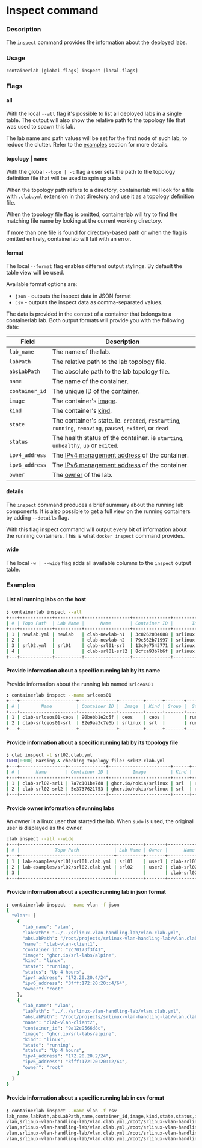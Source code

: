 # Inspect command

### Description

The `inspect` command provides the information about the deployed labs.

### Usage

`containerlab [global-flags] inspect [local-flags]`

### Flags

#### all

With the local `--all` flag it's possible to list all deployed labs in a single table. The output will also show the relative path to the topology file that was used to spawn this lab.

The lab name and path values will be set for the first node of such lab, to reduce the clutter. Refer to the [examples](#examples) section for more details.

#### topology | name

With the global `--topo | -t` flag a user sets the path to the topology definition file that will be used to spin up a lab.

When the topology path refers to a directory, containerlab will look for a file with `.clab.yml` extension in that directory and use it as a topology definition file.

When the topology file flag is omitted, containerlab will try to find the matching file name by looking at the current working directory.

If more than one file is found for directory-based path or when the flag is omitted entirely, containerlab will fail with an error.

#### format

The local `--format` flag enables different output stylings. By default the table view will be used.

Available format options are:

- `json` - outputs the inspect data in JSON format
- `csv` - outputs the inspect data as comma-separated values.

The data is provided in the context of a container that belongs to a containerlab lab. Both output formats will provide you with the following data:

| Field          | Description                                                                                              |
|----------------|----------------------------------------------------------------------------------------------------------|
| `lab_name`     | The name of the lab.                                                                                     |
| `labPath`      | The relative path to the lab topology file.                                                              |
| `absLabPath`   | The absolute path to the lab topology file.                                                              |
| `name`         | The name of the container.                                                                               |
| `container_id` | The unique ID of the container.                                                                          |
| `image`        | The container's [image](../../manual/nodes.md#image).                                                    |
| `kind`         | The container's [kind](../../manual/nodes.md#kind).                                                      |
| `state`        | The container's state. ie. `created`, `restarting`, `running`, `removing`, `paused`, `exited`, or `dead` |
| `status`       | The health status of the container. ie `starting`, `unhealthy`, `up` or `exited`.                        |
| `ipv4_address` | The [IPv4 management address](../../manual/nodes#mgmt-ipv4) of the container.                            |
| `ipv6_address` | The [IPv6 management address](../../manual/nodes#mgmt-ipv6) of the container.                            |
| `owner`        | The [owner](../deploy.md#owner) of the lab.                                                                 |

#### details

The `inspect` command produces a brief summary about the running lab components. It is also possible to get a full view on the running containers by adding `--details` flag.

With this flag inspect command will output every bit of information about the running containers. This is what `docker inspect` command provides.

#### wide

The local `-w | --wide` flag adds all available columns to the `inspect` output table.

### Examples

#### List all running labs on the host

```bash
❯ containerlab inspect --all
+---+------------+----------+-----------------+--------------+--------------------+------+-------+---------+----------------+----------------------+
| # | Topo Path  | Lab Name |      Name       | Container ID |       Image        | Kind | Group |  State  |  IPv4 Address  |     IPv6 Address     |
+---+------------+----------+-----------------+--------------+--------------------+------+-------+---------+----------------+----------------------+
| 1 | newlab.yml | newlab   | clab-newlab-n1  | 3c8262034088 | srlinux:20.6.3-145 | srl  |       | running | 172.20.20.4/24 | 3fff:172:20:20::4/80 |
| 2 |            |          | clab-newlab-n2  | 79c562b71997 | srlinux:20.6.3-145 | srl  |       | running | 172.20.20.5/24 | 3fff:172:20:20::5/80 |
| 3 | srl02.yml  | srl01    | clab-srl01-srl  | 13c9e7543771 | srlinux:20.6.3-145 | srl  |       | running | 172.20.20.2/24 | 3fff:172:20:20::2/80 |
| 4 |            |          | clab-srl01-srl2 | 8cfca93b7b6f | srlinux:20.6.3-145 | srl  |       | running | 172.20.20.3/24 | 3fff:172:20:20::3/80 |
+---+------------+----------+-----------------+--------------+--------------------+------+-------+---------+----------------+----------------------+
```

#### Provide information about a specific running lab by its name

Provide information about the running lab named `srlceos01`

```bash
❯ containerlab inspect --name srlceos01
+---+---------------------+--------------+---------+------+-------+---------+----------------+----------------------+
| # |        Name         | Container ID |  Image  | Kind | Group |  State  |  IPv4 Address  |     IPv6 Address     |
+---+---------------------+--------------+---------+------+-------+---------+----------------+----------------------+
| 1 | clab-srlceos01-ceos | 90bebb1e2c5f | ceos    | ceos |       | running | 172.20.20.4/24 | 3fff:172:20:20::4/80 |
| 2 | clab-srlceos01-srl  | 82e9aa3c7e6b | srlinux | srl  |       | running | 172.20.20.3/24 | 3fff:172:20:20::3/80 |
+---+---------------------+--------------+---------+------+-------+---------+----------------+----------------------+
```

#### Provide information about a specific running lab by its topology file

```bash
❯ clab inspect -t srl02.clab.yml
INFO[0000] Parsing & checking topology file: srl02.clab.yml
+---+-----------------+--------------+-----------------------+------+---------+----------------+----------------------+
| # |      Name       | Container ID |         Image         | Kind |  State  |  IPv4 Address  |     IPv6 Address     |
+---+-----------------+--------------+-----------------------+------+---------+----------------+----------------------+
| 1 | clab-srl02-srl1 | 7a7c101be7d8 | ghcr.io/nokia/srlinux | srl  | running | 172.20.20.4/24 | 3fff:172:20:20::4/64 |
| 2 | clab-srl02-srl2 | 5e3737621753 | ghcr.io/nokia/srlinux | srl  | running | 172.20.20.5/24 | 3fff:172:20:20::5/64 |
+---+-----------------+--------------+-----------------------+------+---------+----------------+----------------------+
```

#### Provide owner information of running labs

An owner is a linux user that started the lab. When `sudo` is used, the original user is displayed as the owner.

```bash
clab inspect --all --wide
+---+-----------------------------------+----------+-------+-----------------+--------------+-----------------------+---------------+---------+----------------+----------------------+
| # |             Topo Path             | Lab Name | Owner |      Name       | Container ID |         Image         |     Kind      |  State  |  IPv4 Address  |     IPv6 Address     |
+---+-----------------------------------+----------+-------+-----------------+--------------+-----------------------+---------------+---------+----------------+----------------------+
| 1 | lab-examples/srl01/srl01.clab.yml | srl01    | user1 | clab-srl01-srl  | ea86f40b412a | ghcr.io/nokia/srlinux | nokia_srlinux | running | 172.20.20.2/24 | 3fff:172:20:20::2/64 |
| 2 | lab-examples/srl02/srl02.clab.yml | srl02    | user2 | clab-srl02-srl1 | ba7e807235b6 | ghcr.io/nokia/srlinux | nokia_srlinux | running | 172.20.20.4/24 | 3fff:172:20:20::4/64 |
| 3 |                                   |          |       | clab-srl02-srl2 | 71006155b70a | ghcr.io/nokia/srlinux | nokia_srlinux | running | 172.20.20.3/24 | 3fff:172:20:20::3/64 |
+---+-----------------------------------+----------+-------+-----------------+--------------+-----------------------+---------------+---------+----------------+----------------------+
```

#### Provide information about a specific running lab in json format

```bash
❯ containerlab inspect --name vlan -f json
{
  "vlan": [
    {
      "lab_name": "vlan",
      "labPath": "../../srlinux-vlan-handling-lab/vlan.clab.yml",
      "absLabPath": "/root/projects/srlinux-vlan-handling-lab/vlan.clab.yml",
      "name": "clab-vlan-client1",
      "container_id": "2c70173f3f41",
      "image": "ghcr.io/srl-labs/alpine",
      "kind": "linux",
      "state": "running",
      "status": "Up 4 hours",
      "ipv4_address": "172.20.20.4/24",
      "ipv6_address": "3fff:172:20:20::4/64",
      "owner": "root"
    },
    {
      "lab_name": "vlan",
      "labPath": "../../srlinux-vlan-handling-lab/vlan.clab.yml",
      "absLabPath": "/root/projects/srlinux-vlan-handling-lab/vlan.clab.yml",
      "name": "clab-vlan-client2",
      "container_id": "9a12e9566d8c",
      "image": "ghcr.io/srl-labs/alpine",
      "kind": "linux",
      "state": "running",
      "status": "Up 4 hours",
      "ipv4_address": "172.20.20.2/24",
      "ipv6_address": "3fff:172:20:20::2/64",
      "owner": "root"
    }
  ]
}
```

#### Provide information about a specific running lab in csv format

```bash
❯ containerlab inspect --name vlan -f csv
lab_name,labPath,absLabPath,name,container_id,image,kind,state,status,ipv4_address,ipv6_address,owner
vlan,srlinux-vlan-handling-lab/vlan.clab.yml,/root/srlinux-vlan-handling-lab/vlan.clab.yml,clab-vlan-client1,4a60ed6861ec,ghcr.io/srl-labs/alpine,linux,running,Up 47 seconds,172.20.20.7/24,3fff:172:20:20::7/64,root
vlan,srlinux-vlan-handling-lab/vlan.clab.yml,/root/srlinux-vlan-handling-lab/vlan.clab.yml,clab-vlan-client2,77b34781d62e,ghcr.io/srl-labs/alpine,linux,running,Up 47 seconds,172.20.20.8/24,3fff:172:20:20::8/64,root
vlan,srlinux-vlan-handling-lab/vlan.clab.yml,/root/srlinux-vlan-handling-lab/vlan.clab.yml,clab-vlan-srl1,2cedee35c8a2,ghcr.io/nokia/srlinux:24.10.1,nokia_srlinux,running,Up 47 seconds,172.20.20.6/24,3fff:172:20:20::6/64,root
vlan,srlinux-vlan-handling-lab/vlan.clab.yml,/root/srlinux-vlan-handling-lab/vlan.clab.yml,clab-vlan-srl2,c8c66491e10c,ghcr.io/nokia/srlinux:24.10.1,nokia_srlinux,running,Up 47 seconds,172.20.20.9/24,3fff:172:20:20::9/64,root
```

